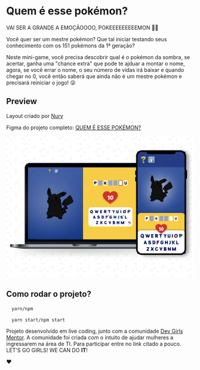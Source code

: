 # Quem é esse pokémon?

VAI SER A GRANDE A EMOÇÃOOOO, POKEEEEEEEEEMON 🎸🎸

Você quer ser um mestre pokémon? Que tal iniciar testando seus conhecimento com os 151 pokémons da 1ª geração? 

Neste mini-game, você precisa descobrir qual é o pokémon da sombra, se acertar, ganha uma "chance extra" que pode te ajduar a montar o nome, agora, se você errar o nome, o seu número de vidas irá baixar e quando chegar no 0, você então saberá que ainda não é um mestre pokémon e precisará reiniciar o jogo! 😜

## Preview

Layout criado por [Nury](https://github.com/nurycaroline) 

Figma do projeto completo: [QUEM É ESSE POKÉMON?](https://www.figma.com/file/HcNw19Nw12iWdjALFWds9Y/%231---Quem-%C3%A9-esse-pokemon%3F)

![Preview](./public/preview.png)

## Como rodar o projeto?

```
  yarn/npm
```

```
  yarn start/npm start
```

Projeto desenvolvido em live coding, junto com a comunidade [Dev Girls Mentor](https://discord.com/invite/8m8ByW8raM). A comunidade foi criada com o intuito de ajudar mulheres a ingressarem na área de TI. Para participar entre no link citado a pouco. LET'S GO GIRLS! WE CAN DO **IT**! 

❤️
